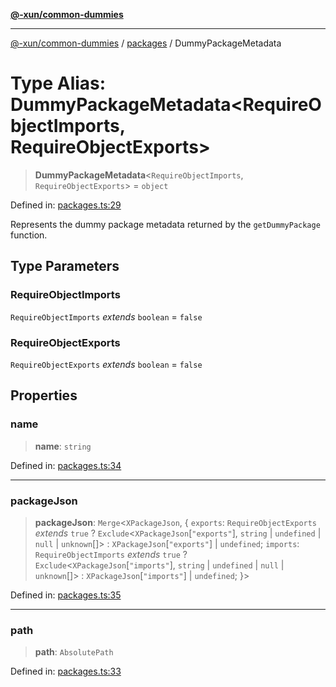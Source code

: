 [**@-xun/common-dummies**](../../README.md)

***

[@-xun/common-dummies](../../README.md) / [packages](../README.md) / DummyPackageMetadata

# Type Alias: DummyPackageMetadata\<RequireObjectImports, RequireObjectExports\>

> **DummyPackageMetadata**\<`RequireObjectImports`, `RequireObjectExports`\> = `object`

Defined in: [packages.ts:29](https://github.com/Xunnamius/test-utils/blob/cf24eecfb0e20d6810918ea70f1447a7048a814c/packages/common-dummies/src/packages.ts#L29)

Represents the dummy package metadata returned by the `getDummyPackage`
function.

## Type Parameters

### RequireObjectImports

`RequireObjectImports` *extends* `boolean` = `false`

### RequireObjectExports

`RequireObjectExports` *extends* `boolean` = `false`

## Properties

### name

> **name**: `string`

Defined in: [packages.ts:34](https://github.com/Xunnamius/test-utils/blob/cf24eecfb0e20d6810918ea70f1447a7048a814c/packages/common-dummies/src/packages.ts#L34)

***

### packageJson

> **packageJson**: `Merge`\<`XPackageJson`, \{ `exports`: `RequireObjectExports` *extends* `true` ? `Exclude`\<`XPackageJson`\[`"exports"`\], `string` \| `undefined` \| `null` \| `unknown`[]\> : `XPackageJson`\[`"exports"`\] \| `undefined`; `imports`: `RequireObjectImports` *extends* `true` ? `Exclude`\<`XPackageJson`\[`"imports"`\], `string` \| `undefined` \| `null` \| `unknown`[]\> : `XPackageJson`\[`"imports"`\] \| `undefined`; \}\>

Defined in: [packages.ts:35](https://github.com/Xunnamius/test-utils/blob/cf24eecfb0e20d6810918ea70f1447a7048a814c/packages/common-dummies/src/packages.ts#L35)

***

### path

> **path**: `AbsolutePath`

Defined in: [packages.ts:33](https://github.com/Xunnamius/test-utils/blob/cf24eecfb0e20d6810918ea70f1447a7048a814c/packages/common-dummies/src/packages.ts#L33)
